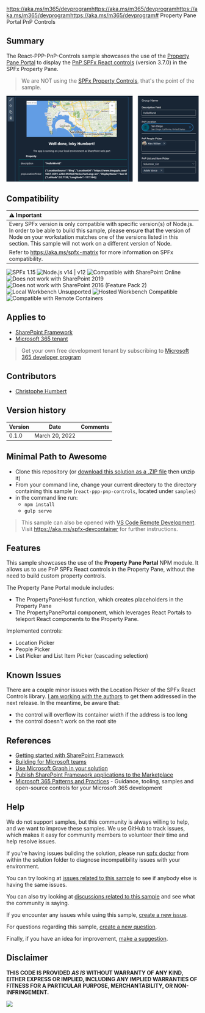https://aka.ms/m365/devprogramhttps://aka.ms/m365/devprogramhttps://aka.ms/m365/devprogramhttps://aka.ms/m365/devprogram# Property Pane Portal PnP Controls

## Summary

The React-PPP-PnP-Controls sample showcases the use of the [Property Pane Portal](https://www.npmjs.com/package/property-pane-portal) to display the [PnP SPFx React controls](https://github.com/pnp/sp-dev-fx-controls-react) (version 3.7.0) in the SPFx Property Pane.

> We are NOT using the [SPFx Property Controls](https://github.com/pnp/sp-dev-fx-property-controls), that's the point of the sample.

![React-PPP-PnP-Controls-Sample](./assets/React-PPP-PnP-Controls-Sample.png)

## Compatibility

| :warning: Important          |
|:---------------------------|
| Every SPFx version is only compatible with specific version(s) of Node.js. In order to be able to build this sample, please ensure that the version of Node on your workstation matches one of the versions listed in this section. This sample will not work on a different version of Node.|
|Refer to <https://aka.ms/spfx-matrix> for more information on SPFx compatibility.   |

![SPFx 1.15](https://img.shields.io/badge/SPFx-1.15-green.svg)
![Node.js v14 | v12](https://img.shields.io/badge/Node.js-v14%20%7C%20v12-green.svg)
![Compatible with SharePoint Online](https://img.shields.io/badge/SharePoint%20Online-Compatible-green.svg)
![Does not work with SharePoint 2019](https://img.shields.io/badge/SharePoint%20Server%202019-Incompatible-red.svg "SharePoint Server 2019 requires SPFx 1.4.1 or lower")
![Does not work with SharePoint 2016 (Feature Pack 2)](https://img.shields.io/badge/SharePoint%20Server%202016%20(Feature%20Pack%202)-Incompatible-red.svg "SharePoint Server 2016 Feature Pack 2 requires SPFx 1.1")
![Local Workbench Unsupported](https://img.shields.io/badge/Local%20Workbench-Unsupported-red.svg "Local workbench is no longer available as of SPFx 1.13 and above")
![Hosted Workbench Compatible](https://img.shields.io/badge/Hosted%20Workbench-Compatible-green.svg)
![Compatible with Remote Containers](https://img.shields.io/badge/Remote%20Containers-Compatible-green.svg)

## Applies to

* [SharePoint Framework](https://learn.microsoft.com/sharepoint/dev/spfx/sharepoint-framework-overview)
* [Microsoft 365 tenant](https://learn.microsoft.com/sharepoint/dev/spfx/set-up-your-development-environment)

> Get your own free development tenant by subscribing to [Microsoft 365 developer program](https://aka.ms/m365/devprogram)

## Contributors

* [Christophe Humbert](https://github.com/PathToSharePoint)

## Version history

Version|Date|Comments
-------|----|--------
0.1.0|March 20, 2022|

## Minimal Path to Awesome

* Clone this repository (or [download this solution as a .ZIP file](https://pnp.github.io/download-partial/?url=https://github.com/pnp/sp-dev-fx-webparts/tree/main/samples/react-ppp-pnp-controls) then unzip it)
* From your command line, change your current directory to the directory containing this sample (`react-ppp-pnp-controls`, located under `samples`)
* in the command line run:
  * `npm install`
  * `gulp serve`

> This sample can also be opened with [VS Code Remote Development](https://code.visualstudio.com/docs/remote/remote-overview). Visit <https://aka.ms/spfx-devcontainer> for further instructions.

## Features

This sample showcases the use of the **Property Pane Portal** NPM module. It allows us to use PnP SPFx React controls in the Property Pane, without the need to build custom property controls.

The Property Pane Portal module includes:

* The PropertyPaneHost function, which creates placeholders in the Property Pane
* The PropertyPanePortal component, which leverages React Portals to teleport React components to the Property Pane.

Implemented controls:

* Location Picker
* People Picker
* List Picker and List Item Picker (cascading selection)

## Known Issues

There are a couple minor issues with the Location Picker of the SPFx React Controls library. [I am working with the authors](https://github.com/pnp/sp-dev-fx-controls-react/issues/1125) to get them addressed in the next release. In the meantime, be aware that:

* the control will overflow its container width if the address is too long
* the control doesn't work on the root site

## References

* [Getting started with SharePoint Framework](https://learn.microsoft.com/sharepoint/dev/spfx/set-up-your-developer-tenant)
* [Building for Microsoft teams](https://learn.microsoft.com/sharepoint/dev/spfx/build-for-teams-overview)
* [Use Microsoft Graph in your solution](https://learn.microsoft.com/sharepoint/dev/spfx/web-parts/get-started/using-microsoft-graph-apis)
* [Publish SharePoint Framework applications to the Marketplace](https://learn.microsoft.com/sharepoint/dev/spfx/publish-to-marketplace-overview)
* [Microsoft 365 Patterns and Practices](https://aka.ms/m365pnp) - Guidance, tooling, samples and open-source controls for your Microsoft 365 development

## Help

We do not support samples, but this community is always willing to help, and we want to improve these samples. We use GitHub to track issues, which makes it easy for  community members to volunteer their time and help resolve issues.

If you're having issues building the solution, please run [spfx doctor](https://pnp.github.io/cli-microsoft365/cmd/spfx/spfx-doctor/) from within the solution folder to diagnose incompatibility issues with your environment.

You can try looking at [issues related to this sample](https://github.com/pnp/sp-dev-fx-webparts/issues?q=label%3A%22sample%3A%20react-ppp-pnp-controls%22) to see if anybody else is having the same issues.

You can also try looking at [discussions related to this sample](https://github.com/pnp/sp-dev-fx-webparts/discussions?discussions_q=react-ppp-pnp-controls) and see what the community is saying.

If you encounter any issues while using this sample, [create a new issue](https://github.com/pnp/sp-dev-fx-webparts/issues/new?assignees=&labels=Needs%3A+Triage+%3Amag%3A%2Ctype%3Abug-suspected%2Csample%3A%20react-ppp-pnp-controls&template=bug-report.yml&sample=react-ppp-pnp-controls&authors=@PathToSharePoint&title=react-ppp-pnp-controls%20-%20).

For questions regarding this sample, [create a new question](https://github.com/pnp/sp-dev-fx-webparts/issues/new?assignees=&labels=Needs%3A+Triage+%3Amag%3A%2Ctype%3Aquestion%2Csample%3A%20react-ppp-pnp-controls&template=question.yml&sample=react-ppp-pnp-controls&authors=@PathToSharePoint&title=react-ppp-pnp-controls%20-%20).

Finally, if you have an idea for improvement, [make a suggestion](https://github.com/pnp/sp-dev-fx-webparts/issues/new?assignees=&labels=Needs%3A+Triage+%3Amag%3A%2Ctype%3Aenhancement%2Csample%3A%20react-ppp-pnp-controls&template=suggestion.yml&sample=react-ppp-pnp-controls&authors=@PathToSharePoint&title=react-ppp-pnp-controls%20-%20).

## Disclaimer

**THIS CODE IS PROVIDED *AS IS* WITHOUT WARRANTY OF ANY KIND, EITHER EXPRESS OR IMPLIED, INCLUDING ANY IMPLIED WARRANTIES OF FITNESS FOR A PARTICULAR PURPOSE, MERCHANTABILITY, OR NON-INFRINGEMENT.**

<img src="https://m365-visitor-stats.azurewebsites.net/sp-dev-fx-webparts/samples/react-ppp-pnp-controls" />
